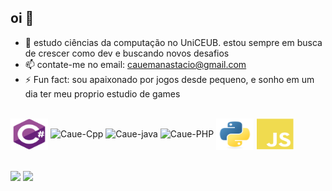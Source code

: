 ## oi 👋
- 🔭 estudo ciências da computação no UniCEUB.
estou sempre em busca de crescer como dev e buscando novos desafios 
- 📫 contate-me no email: cauemanastacio@gmail.com
- ⚡ Fun fact: sou apaixonado por jogos desde pequeno, e sonho em um dia ter meu proprio estudio de games


<div style="display: inline_block"><br>
  <img align="center" alt="Caue-Csharp" height="50" width="60" src="https://raw.githubusercontent.com/devicons/devicon/master/icons/csharp/csharp-original.svg">
  <img align="center" alt="Caue-Cpp" height="50" width="60" src="https://cdn.jsdelivr.net/gh/devicons/devicon@latest/icons/cplusplus/cplusplus-original.svg" />
  <img align="center" alt="Caue-java" height="50" width="60" src="https://cdn.jsdelivr.net/gh/devicons/devicon@latest/icons/java/java-original-wordmark.svg" />
  <img align="center" alt="Caue-PHP" height="50" width="60" src="https://cdn.jsdelivr.net/gh/devicons/devicon@latest/icons/php/php-original.svg" />
  <img align="center" alt="Caue-Python" height="50" width="60" src="https://raw.githubusercontent.com/devicons/devicon/master/icons/python/python-original.svg">
  <img align="center" alt="Caue-JS" height="50" width="60" src="https://raw.githubusercontent.com/devicons/devicon/master/icons/javascript/javascript-plain.svg">
</div>
<br> <br>
<div> 
  <a href="https://www.linkedin.com/in/caue-anastacio" target="_blank"><img src="https://img.shields.io/badge/-LinkedIn-%230077B5?style=for-the-badge&logo=linkedin&logoColor=white" target="_blank"></a> 
  <a href="https://www.instagram.com/caue_anastacio/" target="_blank"><img src="https://img.shields.io/badge/-Instagram-%23E4405F?style=for-the-badge&logo=instagram&logoColor=white" target="_blank"></a
</div>
